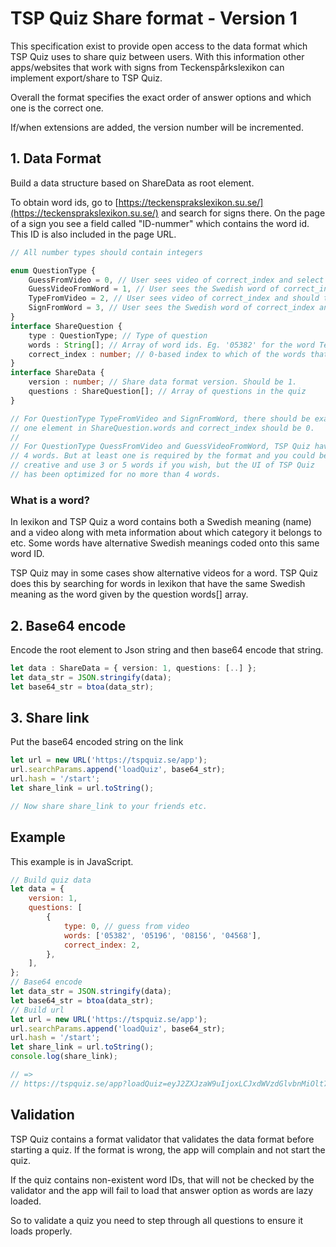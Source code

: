 # TSP Quiz Share format - Version 1
This specification exist to provide open access to the data format which TSP Quiz
uses to share quiz between users. With this information other apps/websites that
work with signs from Teckenspårkslexikon can implement export/share to TSP Quiz.

Overall the format specifies the exact order of answer options and which one is
the correct one.

If/when extensions are added, the version number will be incremented.

## 1. Data Format
Build a data structure based on ShareData as root element.

To obtain word ids, go to [https://teckensprakslexikon.su.se/](https://teckensprakslexikon.su.se/)
and search for signs there. On the page of a sign you see a field called "ID-nummer" which
contains the word id. This ID is also included in the page URL.

```ts
// All number types should contain integers

enum QuestionType {
    GuessFromVideo = 0, // User sees video of correct_index and select which Swedish word to answer.
    GuessVideoFromWord = 1, // User sees the Swedish word of correct_index and can see all videos.
    TypeFromVideo = 2, // User sees video of correct_index and should type the Swedish word.
    SignFromWord = 3, // User sees the Swedish word of correct_index and should sign it for themself and then get to see the video.
}
interface ShareQuestion {
    type : QuestionType; // Type of question
    words : String[]; // Array of word ids. Eg. '05382' for the word Teckenspråk.
    correct_index : number; // 0-based index to which of the words that is correct
}
interface ShareData {
    version : number; // Share data format version. Should be 1.
    questions : ShareQuestion[]; // Array of questions in the quiz
}

// For QuestionType TypeFromVideo and SignFromWord, there should be exactly
// one element in ShareQuestion.words and correct_index should be 0.
//
// For QuestionType QuessFromVideo and GuessVideoFromWord, TSP Quiz have
// 4 words. But at least one is required by the format and you could be
// creative and use 3 or 5 words if you wish, but the UI of TSP Quiz
// has been optimized for no more than 4 words.

```

### What is a word?
In lexikon and TSP Quiz a word contains both a Swedish meaning (name) and a
video along with meta information about which category it belongs to etc.
Some words have alternative Swedish meanings coded onto this same word ID.

TSP Quiz may in some cases show alternative videos for a word. TSP Quiz does
this by searching for words in lexikon that have the same Swedish meaning as
the word given by the question words[] array.


## 2. Base64 encode
Encode the root element to Json string and then base64 encode that string.

```ts
let data : ShareData = { version: 1, questions: [..] };
let data_str = JSON.stringify(data);
let base64_str = btoa(data_str);
```

## 3. Share link
Put the base64 encoded string on the link

```ts
let url = new URL('https://tspquiz.se/app');
url.searchParams.append('loadQuiz', base64_str);
url.hash = '/start';
let share_link = url.toString();

// Now share share_link to your friends etc.
```

## Example
This example is in JavaScript.

```js
// Build quiz data
let data = {
    version: 1,
    questions: [
        {
            type: 0, // guess from video
            words: ['05382', '05196', '08156', '04568'],
            correct_index: 2,
        },
    ],
};
// Base64 encode
let data_str = JSON.stringify(data);
let base64_str = btoa(data_str);
// Build url
let url = new URL('https://tspquiz.se/app');
url.searchParams.append('loadQuiz', base64_str);
url.hash = '/start';
let share_link = url.toString();
console.log(share_link);

// =>
// https://tspquiz.se/app?loadQuiz=eyJ2ZXJzaW9uIjoxLCJxdWVzdGlvbnMiOlt7InR5cGUiOjAsIndvcmRzIjpbIjA1MzgyIiwiMDUxOTYiLCIwODE1NiIsIjA0NTY4Il0sImNvcnJlY3RfaW5kZXgiOjJ9XX0%3D#/start
```

## Validation
TSP Quiz contains a format validator that validates the data format before starting a quiz.
If the format is wrong, the app will complain and not start the quiz.

If the quiz contains non-existent word IDs, that will not be checked by the validator and the
app will fail to load that answer option as words are lazy loaded.

So to validate a quiz you need to step through all questions to ensure it loads properly.

